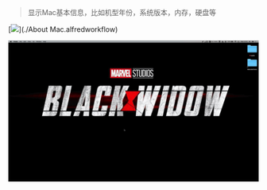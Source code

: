 > 显示Mac基本信息，比如机型年份，系统版本，内存，硬盘等



[![](https://img.shields.io/badge/version-v1.8-green)](./About Mac.alfredworkflow)

![](./screenshot.gif)
